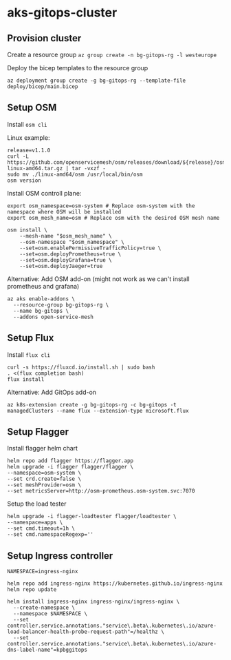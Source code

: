 # aks-gitops-cluster


## Provision cluster

Create a resource group
`az group create -n bg-gitops-rg -l westeurope`

Deploy the bicep templates to the resource group

`az deployment group create -g bg-gitops-rg --template-file deploy/bicep/main.bicep`

## Setup OSM

Install `osm cli`

Linux example:
```
release=v1.1.0
curl -L https://github.com/openservicemesh/osm/releases/download/${release}/osm-${release}-linux-amd64.tar.gz | tar -vxzf -
sudo mv ./linux-amd64/osm /usr/local/bin/osm
osm version
```

Install OSM controll plane:

```
export osm_namespace=osm-system # Replace osm-system with the namespace where OSM will be installed
export osm_mesh_name=osm # Replace osm with the desired OSM mesh name

osm install \
    --mesh-name "$osm_mesh_name" \
    --osm-namespace "$osm_namespace" \
    --set=osm.enablePermissiveTrafficPolicy=true \
    --set=osm.deployPrometheus=true \
    --set=osm.deployGrafana=true \
    --set=osm.deployJaeger=true
```

Alternative: Add OSM add-on (might not work as we can't install prometheus and grafana)

```
az aks enable-addons \
  --resource-group bg-gitops-rg \
  --name bg-gitops \
  --addons open-service-mesh
```

## Setup Flux

Install `flux cli`

```
curl -s https://fluxcd.io/install.sh | sudo bash
. <(flux completion bash)
flux install
```

Alternative: Add GitOps add-on

```
az k8s-extension create -g bg-gitops-rg -c bg-gitops -t managedClusters --name flux --extension-type microsoft.flux
```

## Setup Flagger


Install flagger helm chart

```
helm repo add flagger https://flagger.app
helm upgrade -i flagger flagger/flagger \
--namespace=osm-system \
--set crd.create=false \
--set meshProvider=osm \
--set metricsServer=http://osm-prometheus.osm-system.svc:7070
```

Setup the load tester

```
helm upgrade -i flagger-loadtester flagger/loadtester \
--namespace=apps \
--set cmd.timeout=1h \
--set cmd.namespaceRegexp=''
```

## Setup Ingress controller

```
NAMESPACE=ingress-nginx

helm repo add ingress-nginx https://kubernetes.github.io/ingress-nginx
helm repo update

helm install ingress-nginx ingress-nginx/ingress-nginx \
  --create-namespace \
  --namespace $NAMESPACE \
  --set controller.service.annotations."service\.beta\.kubernetes\.io/azure-load-balancer-health-probe-request-path"=/healthz \
  --set controller.service.annotations."service\.beta\.kubernetes\.io/azure-dns-label-name"=kpbggitops
```



